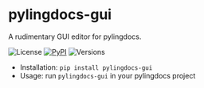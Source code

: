 # pylingdocs-gui

A rudimentary GUI editor for pylingdocs.

![License](https://img.shields.io/github/license/fmatter/pylingdocs-gui)
[![PyPI](https://img.shields.io/pypi/v/pylingdocs-gui.svg)](https://pypi.org/project/pylingdocs-gui)
![Versions](https://img.shields.io/pypi/pyversions/pylingdocs-gui)

* Installation: `pip install pylingdocs-gui`
* Usage: run `pylingdocs-gui` in your pylingdocs project